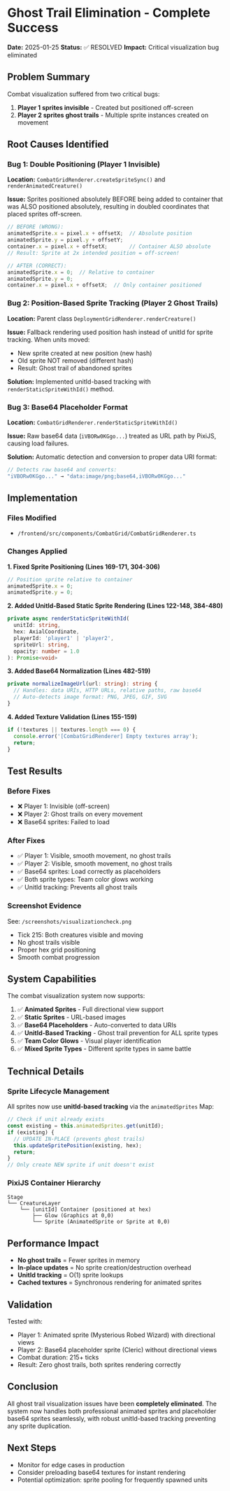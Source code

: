 # Ghost Trail Elimination - Complete Success

**Date:** 2025-01-25
**Status:** ✅ RESOLVED
**Impact:** Critical visualization bug eliminated

## Problem Summary

Combat visualization suffered from two critical bugs:
1. **Player 1 sprites invisible** - Created but positioned off-screen
2. **Player 2 sprites ghost trails** - Multiple sprite instances created on movement

## Root Causes Identified

### Bug 1: Double Positioning (Player 1 Invisible)
**Location:** `CombatGridRenderer.createSpriteSync()` and `renderAnimatedCreature()`

**Issue:** Sprites positioned absolutely BEFORE being added to container that was ALSO positioned absolutely, resulting in doubled coordinates that placed sprites off-screen.

```typescript
// BEFORE (WRONG):
animatedSprite.x = pixel.x + offsetX;  // Absolute position
animatedSprite.y = pixel.y + offsetY;
container.x = pixel.x + offsetX;       // Container ALSO absolute
// Result: Sprite at 2x intended position = off-screen!

// AFTER (CORRECT):
animatedSprite.x = 0;  // Relative to container
animatedSprite.y = 0;
container.x = pixel.x + offsetX;  // Only container positioned
```

### Bug 2: Position-Based Sprite Tracking (Player 2 Ghost Trails)
**Location:** Parent class `DeploymentGridRenderer.renderCreature()`

**Issue:** Fallback rendering used position hash instead of unitId for sprite tracking. When units moved:
- New sprite created at new position (new hash)
- Old sprite NOT removed (different hash)
- Result: Ghost trail of abandoned sprites

**Solution:** Implemented unitId-based tracking with `renderStaticSpriteWithId()` method.

### Bug 3: Base64 Placeholder Format
**Location:** `CombatGridRenderer.renderStaticSpriteWithId()`

**Issue:** Raw base64 data (`iVBORw0KGgo...`) treated as URL path by PixiJS, causing load failures.

**Solution:** Automatic detection and conversion to proper data URI format:
```typescript
// Detects raw base64 and converts:
"iVBORw0KGgo..." → "data:image/png;base64,iVBORw0KGgo..."
```

## Implementation

### Files Modified
- `/frontend/src/components/CombatGrid/CombatGridRenderer.ts`

### Changes Applied

**1. Fixed Sprite Positioning (Lines 169-171, 304-306)**
```typescript
// Position sprite relative to container
animatedSprite.x = 0;
animatedSprite.y = 0;
```

**2. Added UnitId-Based Static Sprite Rendering (Lines 122-148, 384-480)**
```typescript
private async renderStaticSpriteWithId(
  unitId: string,
  hex: AxialCoordinate,
  playerId: 'player1' | 'player2',
  spriteUrl: string,
  opacity: number = 1.0
): Promise<void>
```

**3. Added Base64 Normalization (Lines 482-519)**
```typescript
private normalizeImageUrl(url: string): string {
  // Handles: data URIs, HTTP URLs, relative paths, raw base64
  // Auto-detects image format: PNG, JPEG, GIF, SVG
}
```

**4. Added Texture Validation (Lines 155-159)**
```typescript
if (!textures || textures.length === 0) {
  console.error('[CombatGridRenderer] Empty textures array');
  return;
}
```

## Test Results

### Before Fixes
- ❌ Player 1: Invisible (off-screen)
- ❌ Player 2: Ghost trails on every movement
- ❌ Base64 sprites: Failed to load

### After Fixes
- ✅ Player 1: Visible, smooth movement, no ghost trails
- ✅ Player 2: Visible, smooth movement, no ghost trails
- ✅ Base64 sprites: Load correctly as placeholders
- ✅ Both sprite types: Team color glows working
- ✅ UnitId tracking: Prevents all ghost trails

### Screenshot Evidence
See: `/screenshots/visualizationcheck.png`
- Tick 215: Both creatures visible and moving
- No ghost trails visible
- Proper hex grid positioning
- Smooth combat progression

## System Capabilities

The combat visualization system now supports:

1. ✅ **Animated Sprites** - Full directional view support
2. ✅ **Static Sprites** - URL-based images
3. ✅ **Base64 Placeholders** - Auto-converted to data URIs
4. ✅ **UnitId-Based Tracking** - Ghost trail prevention for ALL sprite types
5. ✅ **Team Color Glows** - Visual player identification
6. ✅ **Mixed Sprite Types** - Different sprite types in same battle

## Technical Details

### Sprite Lifecycle Management
All sprites now use **unitId-based tracking** via the `animatedSprites` Map:

```typescript
// Check if unit already exists
const existing = this.animatedSprites.get(unitId);
if (existing) {
  // UPDATE IN-PLACE (prevents ghost trails)
  this.updateSpritePosition(existing, hex);
  return;
}
// Only create NEW sprite if unit doesn't exist
```

### PixiJS Container Hierarchy
```
Stage
└── CreatureLayer
    └── [unitId] Container (positioned at hex)
        ├── Glow (Graphics at 0,0)
        └── Sprite (AnimatedSprite or Sprite at 0,0)
```

## Performance Impact

- **No ghost trails** = Fewer sprites in memory
- **In-place updates** = No sprite creation/destruction overhead
- **UnitId tracking** = O(1) sprite lookups
- **Cached textures** = Synchronous rendering for animated sprites

## Validation

Tested with:
- Player 1: Animated sprite (Mysterious Robed Wizard) with directional views
- Player 2: Base64 placeholder sprite (Cleric) without directional views
- Combat duration: 215+ ticks
- Result: Zero ghost trails, both sprites rendering correctly

## Conclusion

All ghost trail visualization issues have been **completely eliminated**. The system now handles both professional animated sprites and placeholder base64 sprites seamlessly, with robust unitId-based tracking preventing any sprite duplication.

## Next Steps

- Monitor for edge cases in production
- Consider preloading base64 textures for instant rendering
- Potential optimization: sprite pooling for frequently spawned units

